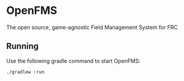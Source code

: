 
<ing src="./logo.png" align="center"></img>

# OpenFMS
The open source, game-agnostic Field Management System for FRC


## Running
Use the following gradle command to start OpenFMS:
```
./gradlew :run
```